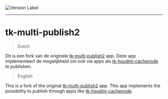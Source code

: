 ![Version Label](https://img.shields.io/badge/version-0.1.1-blue)
***

# tk-multi-publish2

>Dutch

Dit is een fork van de originele [tk-multi-publish2](https://github.com/shotgunsoftware/tk-multi-publish2) app. Deze app implementeert de mogelijkheid om ook via apps als [tk-houdini-cachenode](https://github.com/nfa-vfxim/tk-houdini-cachenode) te publishen.

>English

This is a fork of the original [tk-multi-publish2](https://github.com/shotgunsoftware/tk-multi-publish2) app. This app implements the possibility to publish through apps like [tk-houdini-cachenode](https://github.com/nfa-vfxim/tk-houdini-cachenode).